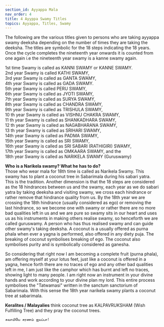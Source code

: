 ```yaml
---
section_id: Ayyappa Mala
nav_order: 4
title: 4 Ayyppa Swamy Titles
topics: Ayyappa, Titles, Swamy
---
```


The following are the various titles given to persons who are taking ayyappa swamy deeksha depending on the number of times they are taking the deeksha. The titles are symbolic for the 18 steps indicating the 18 years. Once the cycle completes the nineteenth year onwards it is counted from one again i.e the nineteenth year swamy is a kanne swamy again.

1st time Swamy is called as KANNI SWAMY or KANNE SWAMY.\
2nd year Swamy is called KATHI SWAMY,\
3rd year Swamy is called as GANTA SWAMY,\
4th year Swamy is called as GADA SWAMY.\
5th year Swamy is called PERU SWAMY,\
6th year Swamy is called as JYOTI SWAMY,\
7th year Swamy is called as SURYA SWAMY,\
8th year Swamy is called as CHANDRA SWAMY,\
9th year Swamy is called as TRISHULA SWAMY,\
10 th year Swamy is called as VISHNU CHAKRA SWAMY,\
11 th year Swamy is called as SHANKADHARA SWAMY,\
12 th year Swamy is called as NAGABHARANA SWAMY,\
13 th year Swamy is called as SRIHARI SWAMY,\
14th year Swamy is called as PADMA SWAMY,\
15th year Swamy is called as SRI SWAMY,\
16th year Swamy is called as SRI SABARI (RATHIGIRI) SWAMY,\
17th year Swamy is called as OMKAARA SWAMY, and the\
18th year Swamy is called as NARIKELA SWAMY (Guruswamy)


**Who is a Narikela swamy? What he has to do?**\
Those who wear mala for 18th time is called as Narikela Swamy. This swamy has to plant a coconut tree in Sabarimala during his sabari yatra. This is the tradition. Another dimension is that the 18 steps are considered as the 18 hindrances between us and the swamy, each year as we do sabari yatra by taking deeksha and visiting swamy, we cross each hindrance or rather remove that hindrance quality from us. By the 18th year we are crossing the 18th hindrance (usually considered as ego) or removing the last hindrance, so we become one with swamy or rather there are no more bad qualities left in us and we are pure so swamy sits in our heart and uses us as his instruments in making others realise swamy, so henceforth we are called guruswamy. A person who has thus realised swamy and can guide other swamy's taking deeksha. A coconut is a usually offered as purna phala when ever a yagna is performed, also offered in any diety puja. The breaking of coconut symbolises breaking of ego. The coconut also symbolises purity and is symbolically considered as ganesha.

So considering that right now I am becoming a complete fruit (purna phala), am offering myself at your lotus feet, just like a coconut is offered in a yagna, hence forth there are no traces of ego and any other bad qualities left in me, I am just like the camphor which has burnt and left no traces, showing light to many people. I am right now an instrument in your divine hands and work according to your divine plan my lord. This entire process symbolises the "Tatwamasi" written in the sanctum sanctorium of Sabarimala. With this sense the 18th year narikela swamy plants a coconut tree at sabarimala.

**Keralites / Malayalies** think  coconut tree as KALPAVRUKSHAM (Wish Fulfilling Tree)  and  they pray the coconut trees.


`சுவாமியே சரணம் ஐயப்பா!`


